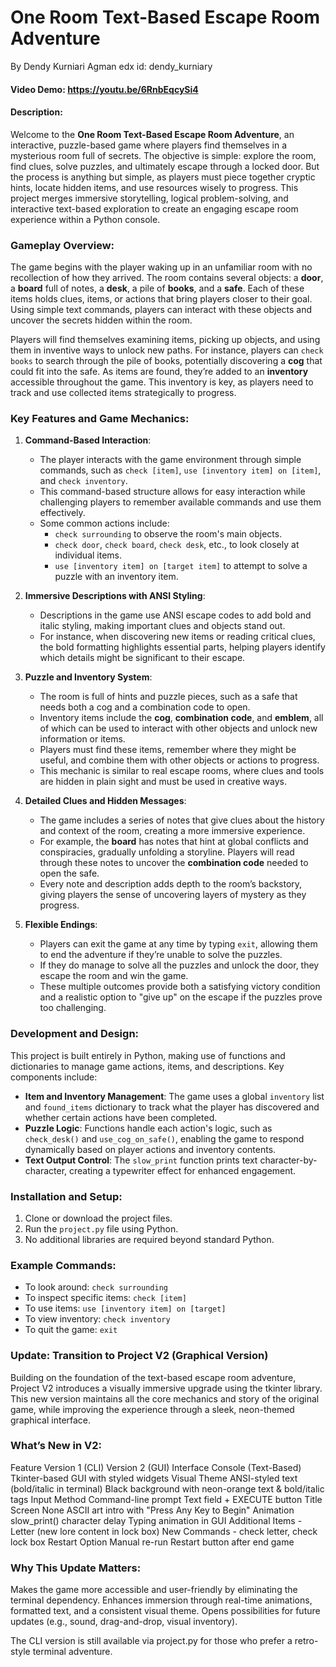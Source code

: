 # One Room Text-Based Escape Room Adventure
By Dendy Kurniari Agman
edx id: dendy_kurniary
#### Video Demo: <https://youtu.be/6RnbEqcySi4>

#### Description:
Welcome to the **One Room Text-Based Escape Room Adventure**, an interactive, puzzle-based game where players find themselves in a mysterious room full of secrets. The objective is simple: explore the room, find clues, solve puzzles, and ultimately escape through a locked door. But the process is anything but simple, as players must piece together cryptic hints, locate hidden items, and use resources wisely to progress. This project merges immersive storytelling, logical problem-solving, and interactive text-based exploration to create an engaging escape room experience within a Python console.

### Gameplay Overview:
The game begins with the player waking up in an unfamiliar room with no recollection of how they arrived. The room contains several objects: a **door**, a **board** full of notes, a **desk**, a pile of **books**, and a **safe**. Each of these items holds clues, items, or actions that bring players closer to their goal. Using simple text commands, players can interact with these objects and uncover the secrets hidden within the room.

Players will find themselves examining items, picking up objects, and using them in inventive ways to unlock new paths. For instance, players can `check books` to search through the pile of books, potentially discovering a **cog** that could fit into the safe. As items are found, they’re added to an **inventory** accessible throughout the game. This inventory is key, as players need to track and use collected items strategically to progress.

### Key Features and Game Mechanics:
1. **Command-Based Interaction**:
   - The player interacts with the game environment through simple commands, such as `check [item]`, `use [inventory item] on [item]`, and `check inventory`.
   - This command-based structure allows for easy interaction while challenging players to remember available commands and use them effectively.
   - Some common actions include:
     - `check surrounding` to observe the room's main objects.
     - `check door`, `check board`, `check desk`, etc., to look closely at individual items.
     - `use [inventory item] on [target item]` to attempt to solve a puzzle with an inventory item.

2. **Immersive Descriptions with ANSI Styling**:
   - Descriptions in the game use ANSI escape codes to add bold and italic styling, making important clues and objects stand out.
   - For instance, when discovering new items or reading critical clues, the bold formatting highlights essential parts, helping players identify which details might be significant to their escape.

3. **Puzzle and Inventory System**:
   - The room is full of hints and puzzle pieces, such as a safe that needs both a cog and a combination code to open.
   - Inventory items include the **cog**, **combination code**, and **emblem**, all of which can be used to interact with other objects and unlock new information or items.
   - Players must find these items, remember where they might be useful, and combine them with other objects or actions to progress.
   - This mechanic is similar to real escape rooms, where clues and tools are hidden in plain sight and must be used in creative ways.

4. **Detailed Clues and Hidden Messages**:
   - The game includes a series of notes that give clues about the history and context of the room, creating a more immersive experience.
   - For example, the **board** has notes that hint at global conflicts and conspiracies, gradually unfolding a storyline. Players will read through these notes to uncover the **combination code** needed to open the safe.
   - Every note and description adds depth to the room’s backstory, giving players the sense of uncovering layers of mystery as they progress.

5. **Flexible Endings**:
   - Players can exit the game at any time by typing `exit`, allowing them to end the adventure if they’re unable to solve the puzzles.
   - If they do manage to solve all the puzzles and unlock the door, they escape the room and win the game.
   - These multiple outcomes provide both a satisfying victory condition and a realistic option to "give up" on the escape if the puzzles prove too challenging.

### Development and Design:
This project is built entirely in Python, making use of functions and dictionaries to manage game actions, items, and descriptions. Key components include:
- **Item and Inventory Management**: The game uses a global `inventory` list and `found_items` dictionary to track what the player has discovered and whether certain actions have been completed.
- **Puzzle Logic**: Functions handle each action's logic, such as `check_desk()` and `use_cog_on_safe()`, enabling the game to respond dynamically based on player actions and inventory contents.
- **Text Output Control**: The `slow_print` function prints text character-by-character, creating a typewriter effect for enhanced engagement.

### Installation and Setup:
1. Clone or download the project files.
2. Run the `project.py` file using Python.
3. No additional libraries are required beyond standard Python.

### Example Commands:
- To look around: `check surrounding`
- To inspect specific items: `check [item]`
- To use items: `use [inventory item] on [target]`
- To view inventory: `check inventory`
- To quit the game: `exit`

### Update: Transition to Project V2 (Graphical Version)
Building on the foundation of the text-based escape room adventure, Project V2 introduces a visually immersive upgrade using the tkinter library. This new version maintains all the core mechanics and story of the original game, while improving the experience through a sleek, neon-themed graphical interface.

### What’s New in V2:
Feature	Version 1 (CLI)	Version 2 (GUI)
Interface	Console (Text-Based)	Tkinter-based GUI with styled widgets
Visual Theme	ANSI-styled text (bold/italic in terminal)	Black background with neon-orange text & bold/italic tags
Input Method	Command-line prompt	Text field + EXECUTE button
Title Screen	None	ASCII art intro with "Press Any Key to Begin"
Animation	slow_print() character delay	Typing animation in GUI
Additional Items	-	Letter (new lore content in lock box)
New Commands	-	check letter, check lock box
Restart Option	Manual re-run	Restart button after end game

### Why This Update Matters:
Makes the game more accessible and user-friendly by eliminating the terminal dependency.
Enhances immersion through real-time animations, formatted text, and a consistent visual theme.
Opens possibilities for future updates (e.g., sound, drag-and-drop, visual inventory).


The CLI version is still available via project.py for those who prefer a retro-style terminal adventure.

